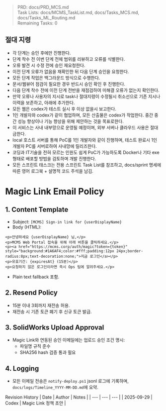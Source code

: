 > PRD: docs/PRD_MCS.md  
> Task Lists: docs/MCMS_TaskList.md, docs/Tasks_MCS.md, docs/Tasks_ML_Routing.md  
> Remaining Tasks: 0

## 절대 지령
- 각 단계는 승인 후에만 진행한다.
- 단계 착수 전 이번 단계 전체 범위를 리뷰하고 오류를 식별한다.
- 오류 발견 시 수정 전에 승인 재요청한다.
- 이전 단계 오류가 없음을 재확인한 뒤 다음 단계 승인을 요청한다.
- 모든 단계 작업은 백그라운드 방식으로 수행한다.
- 문서/웹뷰어 점검이 필요한 경우 반드시 승인 확인 후 진행한다.
- 다음 단계 착수 전에 이전 단계 전반을 재점검하여 미해결 오류가 없는지 확인한다.
- 만약 오류나 사용자의 지시로 task나 절대지령이 수정될시 취소선으로 기존 지시나 이력을 보존하고, 아래에 추가한다.
- 모든 웹은 codex가 테스트 실시 후 이상 없을시 보고한다.
- 1인 개발자와 codex가 같이 협업하며, 모든 산출물은 codex가 작업한다. 중간 중간 성능 향상이나 기능 향상을 위해 제안하는 것을 목표로한다.
- 이 서비스는 사내 내부망으로 운영될 예정이며, 외부 서버나 클라우드 사용은 절대 금한다.
- local 호스트 서버를 통해 PoC를 1인 개발자와 같이 진행하며, 테스트 완료시 1인 개발자 PC를 서버로하여 사내망에 릴리즈한다.
- 코딩과 IT기술을 전혀 모르는 인원도 쉽게 PoC가 가능하도록 Docker나 기타 exe 형태로 배포할 방법을 검토하며 개발 진행한다.
- 모든 스프린트 태스크는 전용 스프린트 Task List를 참조하고, docs/sprint 명세에 따른 영어 로그북 + 설명적 코드 주석을 남김.
# Magic Link Email Policy

## 1. Content Template
- Subject: `[MCMS] Sign-in link for {userDisplayName}`
- Body (HTML):
```
<p>안녕하세요 {userDisplayName} 님,</p>
<p>MCMS Web Portal 접속을 위해 아래 버튼을 클릭하세요.</p>
<p><a href="https://mcms.corp/auth/magic?token={token}" style="background:#1A6AF4;color:#fff;padding:12px 24px;border-radius:8px;text-decoration:none;">지금 로그인</a></p>
<p>유효기간: {expiresAt} (15분)</p>
<p>요청하지 않은 로그인이라면 즉시 Ops 팀에 알려주세요.</p>
```
- Plain text fallback 포함.

## 2. Resend Policy
- 15분 이내 3회까지 재전송 허용.
- 재전송 시 기존 토큰 폐기 후 신규 토큰 발급.

## 3. SolidWorks Upload Approval
- Magic Link와 연동된 승인 이메일에는 업로드 승인 조건 명시:
  - 파일명 규칙 준수
  - SHA256 hash 검증 통과 필요

## 4. Logging
- 모든 이메일 전송은 `notify-deploy.ps1` jsonl 로그에 기록하며, `docs/logs/Timeline_YYYY-MM-DD.md`에 요약.

Revision History
| Date | Author | Notes |
| --- | --- | --- |
| 2025-09-29 | Codex | Magic Link 정책 초안 |

